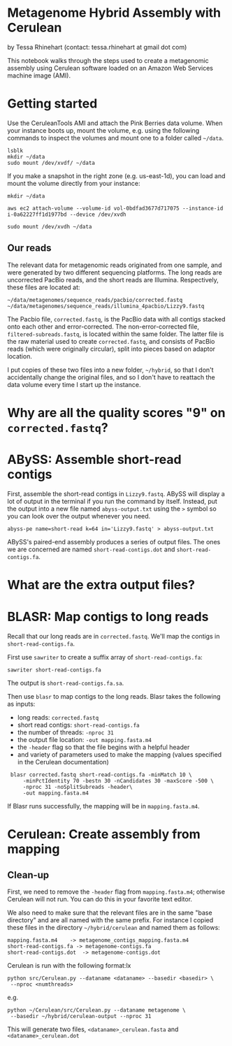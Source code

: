 # Metagenome Hybrid Assembly with Cerulean
by Tessa Rhinehart (contact: tessa.rhinehart at gmail dot com)

This notebook walks through the steps used to create a metagenomic assembly using Cerulean software loaded on an 
Amazon Web Services machine image (AMI).


# Getting started
Use the CeruleanTools AMI and attach the Pink Berries data volume. When your instance boots up, mount the volume, e.g. using the following commands to inspect the volumes and mount one to a folder called `~/data`.
```
lsblk
mkdir ~/data
sudo mount /dev/xvdf/ ~/data
```

If you make a snapshot in the right zone (e.g. us-east-1d), you can load and mount the volume directly from your instance:

```
mkdir ~/data

aws ec2 attach-volume --volume-id vol-0bdfad3677d717075 --instance-id i-0a62227ff1d1977bd --device /dev/xvdh

sudo mount /dev/xvdh ~/data
```


## Our reads

The relevant data for metagenomic reads originated from one sample, and were generated by two different sequencing platforms. The long reads are uncorrected PacBio reads, and the short reads are Illumina. Respectively, these files are located at:

```
~/data/metagenomes/sequence_reads/pacbio/corrected.fastq
~/data/metagenomes/sequence_reads/illumina_4pacbio/Lizzy9.fastq
```

The Pacbio file, `corrected.fastq`, is the PacBio data with all contigs stacked onto each other and error-corrected. The non-error-corrected file, `filtered-subreads.fastq`, is located within the same folder. The latter file is the raw material used to create `corrected.fastq`, and consists of PacBio reads (which were originally circular), split into pieces based on adaptor location.

I put copies of these two files into a new folder, `~/hybrid`, so that I don't accidentally change the original files, and so I don't have to reattach the data volume every time I start up the instance.

# Why are all the quality scores "9" on `corrected.fastq`? 

# ABySS: Assemble short-read contigs

First, assemble the short-read contigs in `Lizzy9.fastq`. ABySS will display a lot of output in the terminal if you run the command by itself. Instead, put the output into a new file named `abyss-output.txt` using the `>` symbol so you can look over the output whenever you need.

```
abyss-pe name=short-read k=64 in='Lizzy9.fastq' > abyss-output.txt
```

ABySS's paired-end assembly produces a series of output files. The ones we are concerned are named `short-read-contigs.dot` and `short-read-contigs.fa`.

# What are the extra output files?

# BLASR: Map contigs to long reads

Recall that our long reads are in `corrected.fastq`. We'll map the contigs in `short-read-contigs.fa`.

First use `sawriter` to create a suffix array of `short-read-contigs.fa`: 

```
sawriter short-read-contigs.fa
```

The output is `short-read-contigs.fa.sa`. 

Then use `blasr` to map contigs to the long reads. Blasr takes the following as inputs:

* long reads: `corrected.fastq`
* short read contigs: `short-read-contigs.fa`
* the number of threads: `-nproc 31`
* the output file location: `-out mapping.fasta.m4` 
* the `-header` flag so that the file begins with a helpful header
* and variety of parameters used to make the mapping (values specified in the Cerulean documentation)
```
 blasr corrected.fastq short-read-contigs.fa -minMatch 10 \
     -minPctIdentity 70 -bestn 30 -nCandidates 30 -maxScore -500 \
     -nproc 31 -noSplitSubreads -header\
     -out mapping.fasta.m4
```

If Blasr runs successfully, the mapping will be in `mapping.fasta.m4`.

# Cerulean: Create assembly from mapping


## Clean-up
First, we need to remove the `-header` flag from `mapping.fasta.m4`; otherwise Cerulean will not run. You can do this in your favorite text editor.

We also need to make sure that the relevant files are in the same "base directory" and are all named with the same prefix. For instance I copied these files in the directory `~/hybrid/cerulean` and named them as follows:
```
mapping.fasta.m4    -> metagenome_contigs_mapping.fasta.m4     
short-read-contigs.fa -> metagenome-contigs.fa
short-read-contigs.dot  -> metagenome-contigs.dot
```

Cerulean is run with the following format:lx
```
python src/Cerulean.py --dataname <dataname> --basedir <basedir> \
 --nproc <numthreads>
```
e.g.

```
python ~/Cerulean/src/Cerulean.py --dataname metagenome \
 --basedir ~/hybrid/cerulean-output --nproc 31
```

This will generate two files, `<dataname>_cerulean.fasta` and `<dataname>_cerulean.dot`

